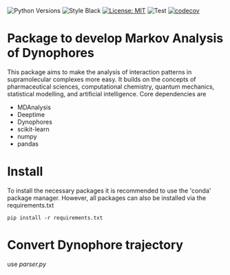 ![Python Versions](https://img.shields.io/badge/python-3.7%20%7C%203.8%20%7C%203.9%20%7C%203.10-blue) 
![Style Black](https://warehouse-camo.ingress.cmh1.psfhosted.org/fbfdc7754183ecf079bc71ddeabaf88f6cbc5c00/68747470733a2f2f696d672e736869656c64732e696f2f62616467652f636f64652532307374796c652d626c61636b2d3030303030302e737667) 
[![License: MIT](https://img.shields.io/badge/License-MIT-yellow.svg)](https://opensource.org/licenses/MIT)
![Test](https://github.com/MQSchleich/dylightful/actions/workflows/python-app.yaml/badge.svg?branch=main)
[![codecov](https://codecov.io/gh/simonw/asgi-csrf/branch/main/graph/badge.svg)](https://codecov.io/gh/MQSchleich/dylightful/)

# Package to develop Markov Analysis of Dynophores

This package aims to make the analysis of interaction patterns in supramolecular complexes more easy. It builds on the concepts of pharmaceutical sciences, computational chemistry, quantum mechanics, statistical modelling, and artificial intelligence. 
Core dependencies are 

* MDAnalysis
* Deeptime 
* Dynophores
* scikit-learn
* numpy 
* pandas

# Install 

To install the necessary packages it is recommended to use the 'conda' package manager. However, all packages can also be installed via the requirements.txt

```
pip install -r requirements.txt
```

# Convert Dynophore trajectory 
use *parser.py*
```

```
